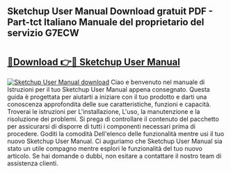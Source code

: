 ## Sketchup User Manual Download gratuit PDF - Part-tct Italiano Manuale del proprietario del servizio G7ECW

# <h2><a href="http://dfb6sv5.blite.top/?on=Sketchup+User+Manual">🔗Download 👉🔴 Sketchup User Manual</a></h2>

[![Sketchup User Manual download](https://i.imgur.com/lujVjoI.png)](http://dfb6sv5.blite.top/?on=Sketchup+User+Manual)
Ciao e benvenuto nel manuale di Istruzioni per il tuo Sketchup User Manual appena consegnato. Questa guida è progettata per aiutarti a iniziare con il tuo prodotto e darti una conoscenza approfondita delle sue caratteristiche, funzioni e capacità. Troverai le istruzioni per L'installazione, L'uso, la manutenzione e la risoluzione dei problemi. Si prega di controllare il contenuto del pacchetto per assicurarsi di disporre di tutti i componenti necessari prima di procedere. Goditi la comodità Dell'elenco delle funzionalità mentre usi il tuo nuovo Sketchup User Manual. Ci auguriamo che Sketchup User Manual sia stato un utile compagno mentre esplori le funzionalità del tuo nuovo articolo. Se hai domande o dubbi, non esitare a contattare il nostro team di assistenza clienti.
